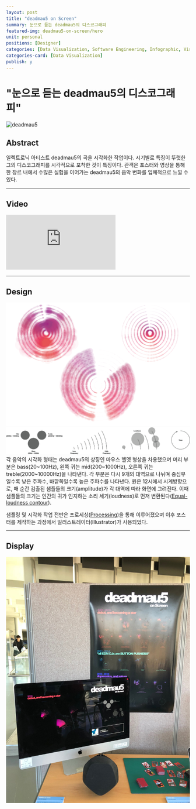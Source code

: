```yaml
---
layout: post
title: "deadmau5 on Screen"
summary: 눈으로 듣는 deadmau5의 디스코그래피
featured-img: deadmau5-on-screen/hero
unit: personal
positions: [Designer]
categories: [Data Visualization, Software Engineering, Infographic, Visual Design]
categories-card: [Data Visualization]
publish: y
---
```


# "눈으로 듣는 deadmau5의 디스코그래피"


![deadmau5](/assets/img/posts/deadmau5-on-screen/P3.png#center)
## Abstract
일렉트로닉 아티스트 deadmau5의 곡을 시각화한 작업이다. 시기별로 특징이 뚜렷한 그의 디스코그래피를 시각적으로 포착한 것이 특징이다. 관객은 포스터와 영상을 통해 한 장르 내에서 수많은 실험을 이어가는 deadmau5의 음악 변화를 입체적으로 느낄 수 있다.

***

## Video
<div class="video-container">
	<iframe class="video-frame" src="https://www.youtube.com/embed/5BmQ8_9CkDE" frameborder="0" allow="accelerometer; autoplay; encrypted-media; gyroscope; picture-in-picture" allowfullscreen></iframe>
</div>

***

## Design
![Design](/assets/img/posts/deadmau5-on-screen/example.png#center)
![Design](/assets/img/posts/deadmau5-on-screen/design.png#center)
각 음악의 시각화 형태는 deadmau5의 상징인 마우스 헬멧 형상을 차용했으며 머리 부분은 bass(20~100Hz), 왼쪽 귀는 mid(200~1000Hz), 오른쪽 귀는 treble(2000~10000Hz)을 나타낸다. 각 부분은 다시 9개의 대역으로 나뉘며 중심부일수록 낮은 주파수, 바깥쪽일수록 높은 주파수를 나타낸다. 원은 12시에서 시계방향으로, 매 순간 검출된 샘플들의 크기(amplitude)가 각 대역에 따라 화면에 그려진다. 이때 샘플들의 크기는 인간의 귀가 인지하는 소리 세기(loudness)로 먼저 변환된다([Equal-loudness contour](https://en.wikipedia.org/wiki/Equal-loudness_contour)).

샘플링 및 시각화 작업 전반은 프로세싱([Processing](https://processing.org))을 통해 이루어졌으며 이후 포스터를 제작하는 과정에서 일러스트레이터(Illustrator)가 사용되었다.

***

## Display
![Display](/assets/img/posts/deadmau5-on-screen/display.jpg#center)